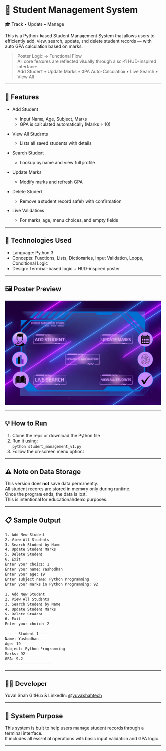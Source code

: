 # 🔷 Student Management System
🎓 Track • Update • Manage

This is a Python-based Student Management System that allows users to efficiently add, view, search, update, and delete student records — with auto GPA calculation based on marks.

> Poster Logic → Functional Flow  
> All core features are reflected visually through a sci-fi HUD-inspired interface:  
> Add Student • Update Marks • GPA Auto-Calculation • Live Search • View All

---

## 🚀 Features

- Add Student  
  - Input Name, Age, Subject, Marks  
  - GPA is calculated automatically (Marks ÷ 10)

- View All Students  
  - Lists all saved students with details

- Search Student  
  - Lookup by name and view full profile

- Update Marks  
  - Modify marks and refresh GPA

- Delete Student  
  - Remove a student record safely with confirmation

- Live Validations  
  - For marks, age, menu choices, and empty fields

---

## 🧠 Technologies Used

- Language: Python 3  
- Concepts: Functions, Lists, Dictionaries, Input Validation, Loops, Conditional Logic  
- Design: Terminal-based logic + HUD-inspired poster

---

## 🖼️ Poster Preview

![SMS HUD Poster](student-management-v1.png)

---

## 💡 How to Run

1. Clone the repo or download the Python file  
2. Run it using:  
   `python student_management_v1.py`  
3. Follow the on-screen menu options

---

## ⚠️ Note on Data Storage

This version does **not** save data permanently.  
All student records are stored in memory only during runtime.  
Once the program ends, the data is lost.  
This is intentional for educational/demo purposes.

---

## 📋 Sample Output

```
1. Add New Student
2. View All Students
3. Search Student by Name
4. Update Student Marks
5. Delete Student
6. Exit
Enter your choice: 1
Enter your name: Yashodhan
Enter your age: 19
Enter subject name: Python Programming
Enter your marks in Python Programming: 92

1. Add New Student
2. View All Students
3. Search Student by Name
4. Update Student Marks
5. Delete Student
6. Exit
Enter your choice: 2

------Student 1------
Name: Yashodhan
Age: 19
Subject: Python Programming
Marks: 92
GPA: 9.2
---------------------
```

---

## 🧑‍💻 Developer

Yuval Shah
GitHub & LinkedIn: [@yuvalshahtech](https://github.com/yuvalshahtech)

---

## 🧭 System Purpose

This system is built to help users manage student records through a terminal interface.  
It includes all essential operations with basic input validation and GPA logic.

---
